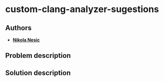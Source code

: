 # custom-clang-analyzer-sugestions

## Authors

* [**Nikola Nesic**](https://github.com/neske99)


## Problem description



## Solution description

